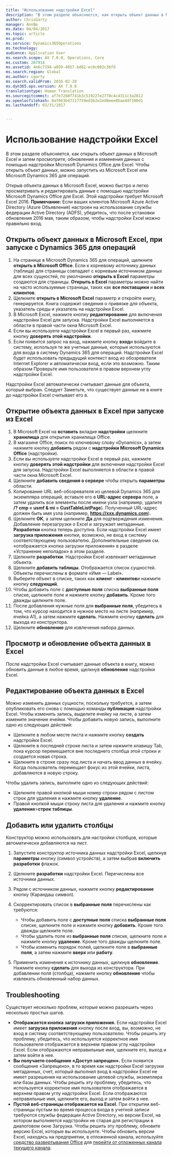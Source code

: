 ```yaml
---
title: "Использование надстройки Excel"
description: "В этом разделе объясняется, как открыть объект данных в Microsoft Excel и затем просмотрите, обновления и изменения данных с помощью надстройки Microsoft Dynamics Office для Excel. Чтобы открыть объект данных, можно запустить из Microsoft Excel или Microsoft Dynamics 365 для операций."
author: ChrisGarty
manager: AnnBe
ms.date: 04/04/2017
ms.topic: article
ms.prod: 
ms.service: Dynamics365Operations
ms.technology: 
audience: Application User
ms.search.scope: AX 7.0.0, Operations, Core
ms.custom: 267914
ms.assetid: 4e6c7194-a059-4057-bd62-ec0c802c36fd
ms.search.region: Global
ms.author: cgarty
ms.search.validFrom: 2016-02-28
ms.dyn365.ops.version: AX 7.0.0
translationtype: Human Translation
ms.sourcegitcommit: af7e7288f741b3c519227e2778c4c4311c3a2012
ms.openlocfilehash: 8af663b47117759ed3b2e2ed8eee85ae4df100d1
ms.lasthandoff: 03/31/2017


---
```


# <a name="use-the-excel-add-in"></a>Использование надстройки Excel

В этом разделе объясняется, как открыть объект данных в Microsoft Excel и затем просмотрите, обновления и изменения данных с помощью надстройки Microsoft Dynamics Office для Excel. Чтобы открыть объект данных, можно запустить из Microsoft Excel или Microsoft Dynamics 365 для операций.

Открыв объекта данных в Microsoft Excel, можно быстро и легко просматривать и редактировать данные с помощью надстройки Microsoft Dynamics Office для Excel. Этой надстройки требует Microsoft Excel 2016. **Примечание:** Если ваших клиентов Microsoft Azure Active Directory (Azure Объявления) настроен на использование службы федерации Active Directory (ADFS), убедитесь, что после установки обновления 2016 мая, таким образом, чтобы надстройки Excel можно правильно вход.

## <a name="open-entity-data-in-excel-when-you-start-from-dynamics-365-for-operations"></a>Открыть объект данных в Microsoft Excel, при запуске с Dynamics 365 для операций
1.  На странице в Microsoft Dynamics 365 для операций, щелкните **открыть в Microsoft Office**. Если к корневому источнику данных (таблица) для страницы совпадает с корневым источником данных для всех сущностей, по умолчанию **открыть в Excel** параметры создаются для страницы. **Открыть в Excel** параметры можно найти на часто используемые страницы, таких как **все поставщики** и **всех клиентов**.
2.  Щелкните **открыть в Microsoft Excel** параметр и откройте книгу, генерируется. Книга содержит сведения о привязке для объекта, указатель среды и указатель на надстройки Excel.
3.  В Microsoft Excel, нажмите кнопку **редактирование** для включения надстройки Excel для запуска. Надстройки Excel выполняется в области в правой части окна Microsoft Excel.
4.  Если вы используете надстройки Excel в первый раз, нажмите кнопку **доверять этой надстройки**.
5.  Если появится запрос на вход, нажмите кнопку **вход**и войдите в систему, используя те же учетные данные, которые используются для входа в систему Dynamics 365 для операций. Надстройки Excel будет использовать предыдущий контекст вход из обозревателя Internet Explorer и автоматически вход, если это возможно. Таким образом Проверьте имя пользователя в правом верхнем углу надстройки Excel.

Надстройки Excel автоматически считывает данные для объекта, который выбран. Следует Заметьте, что существует данные не в книге до надстройки Excel считывает его в.

## <a name="open-entity-data-in-excel-when-you-start-from-excel"></a>Открытие объекта данных в Excel при запуске из Excel
1.  В Microsoft Excel на **вставить** вкладке **надстройки** щелкните **хранилища** для открытия хранилища Office.
2.  В магазине Office, поиск по ключевому слову «Dynamics», а затем нажмите кнопку **добавить** рядом с **надстройки Microsoft Dynamics Office** (надстройки).
3.  Если вы используете надстройки Excel в первый раз, нажмите кнопку **доверять этой надстройки** для включения надстройки Excel для запуска. Надстройки Excel выполняется в области в правой части окна Microsoft Excel.
4.  Щелкните **добавить сведения о сервере** чтобы открыть **параметры** области.
5.  Копирование URL веб-обозревателя из целевой Dynamics 365 для экземпляра операций, вставьте его в **URL-адрес сервера** поле, а затем удалить все элементы после имени узла (например, удалите **/? cmp = usmf & mi = CustTableListPage**). Полученный URL-адрес должен быть имя узла (например, **https://xxx.dynamics.com**).
6.  Щелкните **OK**, а затем щелкните **Да** для подтверждения изменения. Добавление перезагрузки о Excel и загружает метаданные. **Разработки** кнопка теперь доступна. Если надстройки Excel имеет **загрузка приложения** кнопки, возможно, не вход в систему соответствующему пользователю. Дополнительные сведения см. «отображается кнопка загрузки приложения» в разделе «Устранение неполадок» в этом разделе.
7.  Щелкните **разработки**. Надстройки Excel извлекает метаданные объекта.
8.  Щелкните **добавить таблицы**. Отображается список сущностей. Объекты перечислены в формате «Имя — Label».
9.  Выберите объект в списке, таких как **клиент - клиентов**и нажмите кнопку **следующий**.
10. Чтобы добавить поле с **доступные поля** списка **выбранные поля** списке, щелкните поле и нажмите кнопку **добавить**. Кроме того дважды щелкните поле.
11. После добавления нужные поля для **выбранные поля**, убедитесь в том, что курсор находится в нужное место на листе (например, ячейка A1), а затем нажмите **сделать**. Нажмите кнопку **сделать** для выхода из конструктора.
12. Щелкните **обновление** для извлечения набора данных.

## <a name="view-and-update-entity-data-in-excel"></a>Просмотр и обновление объекта данных в Excel
После надстройки Excel считывает данные объекта в книгу, можно обновить данные в любое время, щелкнув **обновление** надстройки Excel.

## <a name="edit-entity-data-in-excel"></a>Редактирование объекта данных в Excel
Можно изменить данных сущности, поскольку требуется, а затем опубликовать его снова с помощью команды **публикация** надстройки Excel. Чтобы изменить запись, выделите ячейку на листе, а затем измените значение ячейки. Чтобы добавить новую запись, выполните одно из следующих действий:

-   Щелкните в любом месте листа и нажмите кнопку **создать** надстройки Excel.
-   Щелкните в последней строке листа и затем нажмите клавишу Tab, пока курсор перемещается вне последнего столбца этой строки и создается новая строка.
-   Щелкните в строке сразу под листа и начать ввод данных в ячейку. Когда пользователь перемещает фокус из этой ячейки, листа, добавляются в новую строку.

Чтобы удалить запись, выполните одно из следующих действий:

-   Щелкните правой кнопкой мыши номер строки рядом с листом строк для удаления и нажмите кнопку **удаление**.
-   Правой кнопкой мыши строку листа для удаления и нажмите кнопку **удаление**&gt;**строк таблицы**.

## <a name="add-or-remove-columns"></a>Добавить или удалить столбцы
Конструктор можно использовать для настройки столбцов, которые автоматически добавляются на лист.

1.  Запустите конструктор источника данных надстройки Excel, щелкнув **параметры** кнопку (символ устройств), а затем выбрав **включить разработки** флажок.
2.  Щелкните **разработки** надстройки Excel. Перечислены все источники данных.
3.  Рядом с источником данных, нажмите кнопку **редактирование** кнопку (Карандаш символ).
4.  Скорректировать список в **выбранные поля** перечислены как требуются:
    -   Чтобы добавить поле с **доступные поля** списка **выбранные поля** списке, щелкните поле и нажмите кнопку **добавить**. Кроме того дважды щелкните поле.
    -   Чтобы удалить поле из **выбранные поля** списке, щелкните поле и нажмите кнопку **удаление**. Кроме того дважды щелкните поле.
    -   Чтобы изменить порядок полей, щелкните поле в **выбранные поля**, а затем нажмите **вверх** или **работу**.

5.  Применить изменения к источнику данных, щелкнув **обновление**. Нажмите кнопку **сделать** для выхода из конструктора. При добавлении поля (столбца), нажмите кнопку **обновление** чтобы извлекать обновленный набор данных.

## <a name="httpspowerappsmicrosoftcomenustutorialsdataplatforminteractiveexceltroubleshootingtroubleshooting"></a>[](https://powerapps.microsoft.com/enus/tutorials/dataplatforminteractiveexcel/#troubleshooting)Troubleshooting
Существует несколько проблем, которые можно разрешить через несколько простых шагов.

-   **Отображается кнопка загрузки приложения.** Если надстройки Excel имеет **загрузка приложения** кнопку после вход, вы, возможно, не вход в систему соответствующему пользователю. Чтобы решить эту проблему, убедитесь, что используется корректное имя пользователя отображается в верхнем правом углу надстройки Excel. Если отображаются неправильные имя, щелкните его, выход и затем войти в нее.
-   **Вы получаете сообщение «Доступ запрещен».** Если появится сообщение «Запрещено», в то время как надстройки Excel загрузки метаданных, счет, который выполнил вход в надстройки Excel не имеет разрешения на использование целевой службы, экземпляра или базы данных. Чтобы решить эту проблему, убедитесь, что используется корректное имя пользователя отображается в верхнем правом углу надстройки Excel. Если отображаются неправильные имя, щелкните его, выход и затем войти в нее.
-   **Пустой веб-страницы отображается на Excel.** При открытии веб-страницы пустым во время процесса входа в учетной записи требуются службы федерации Active Directory, но версии Excel, на котором выполняется надстройки не старая для регистрации в диалоговом окне Загрузка. Чтобы решить эту проблему, обновите версию Excel, которые вы используете. Чтобы обновить версии Excel, находясь на предприятии, в отложенной канала, используйте [средство развертывания Office](https://technet.microsoft.com/library/jj219422.aspx) для [перейти от отложенных канала текущего канала](https://technet.microsoft.com/library/mt455210.aspx).




